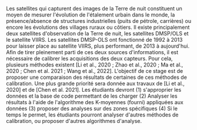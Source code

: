 Les satellites qui capturent des images de la Terre de nuit constituent un moyen de mesurer l'évolution de l'étalement urbain dans le monde, la présence/absence de structures industrielles (puits de pétrole, carrières) ou encore les évolutions des villages ruraux ou côtiers.
Il existe principalement deux satellites d'observation de la Terre de nuit, les satellites DMSP/OLS et le satellite VIIRS. Les satellites DMSP-OLS ont fonctionné de 1992 à 2013 pour laisser place au satellite VIIRS, plus performant, de 2013 à aujourd'hui.
Afin de tirer pleinement parti de ces deux sources d'informations, il est nécessaire de calibrer les acquisitions des deux capteurs.
Pour cela, plusieurs méthodes existent [Li et al., 2020 ; Zhao et al., 2020 ; Ma et al., 2020  ; Chen et al. 2021 ; Wang et al., 2022].
L'objectif de ce stage est de proposer une comparaison des résultats de certaines de ces méthodes de calibration. Une plus grande priorité sera donnée aux travaux de [Li et al., 2020] et de [Chen et al. 2021].
Les étudiants devront (1) s'approprier les données et la base de code permettant de les charger (2) Analyser les résultats à l'aide de l'algorithme des K-moyennes (fourni) appliquées aux données (3) proposer des analyses sur des zones spécifiques (4) Si le temps le permet, les étudiants pourront analyser d'autres méthodes de calibration, ou proposer d'autres algorithmes d'analyse.
